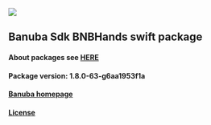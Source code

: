 [![](https://www.banuba.com/hubfs/Banuba_November2018/Images/Banuba%20SDK.png)](https://docs.banuba.com/face-ar-sdk-v1/ios/ios_overview)

## Banuba Sdk BNBHands swift package

#### About packages see [HERE](https://docs.banuba.com/face-ar-sdk-v1/ios/ios_packages)

#### Package version: **1.8.0-63-g6aa1953f1a**

#### **[Banuba homepage](https://banuba.com)**

#### **[License](https://www.banuba.com/terms)**
